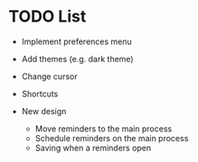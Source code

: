 # TODO List

* Implement preferences menu
* Add themes (e.g. dark theme)
* Change cursor
* Shortcuts

* New design
  - Move reminders to the main process
  - Schedule reminders on the main process
  - Saving when a reminders open
